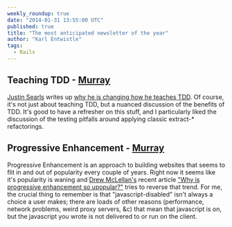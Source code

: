 ```yaml
---
weekly_roundup: true
date: "2014-01-31 13:55:00 UTC"
published: true
title: "The most anticipated newsletter of the year"
author: "Karl Entwistle"
tags:
  - Rails
---
```


## Teaching TDD - [Murray](/people#murray-steele)
[Justin Searls](https://twitter.com/searls) writes up [why he is changing how he teaches TDD](http://blog.testdouble.com/posts/2014-01-25-the-failures-of-intro-to-tdd.html).  Of course, it's not just about teaching TDD, but a nuanced discussion of the benefits of TDD.  It's good to have a refresher on this stuff, and I particularly liked the discussion of the testing pitfalls around applying classic extract-* refactorings.

## Progressive Enhancement - [Murray](/people#murray-steele)
Progressive Enhancement is an approach to building websites that seems to flit in and out of popularity every couple of years.  Right now it seems like it's popularity is waning and [Drew McLellan's](https://twitter.com/drewm) recent article ["Why is progressive enhancement so upopular?"](http://allinthehead.com/retro/367/why-is-progressive-enhancement-so-unpopular) tries to reverse that trend.  For me, the crucial thing to remember is that "javascript-disabled" isn't always a choice a user makes; there are loads of other reasons (performance, network problems, weird proxy servers, &c) that mean that javascript is on, but the javascript you wrote is not delivered to or run on the client.
